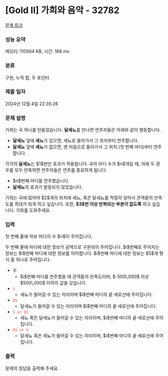 # [Gold II] 가희와 음악 - 32782 

[문제 링크](https://www.acmicpc.net/problem/32782) 

### 성능 요약

메모리: 110564 KB, 시간: 168 ms

### 분류

구현, 누적 합, 두 포인터

### 제출 일자

2024년 12월 4일 22:35:26

### 문제 설명

<p>가희는 곡 하나를 만들었습니다. <strong>달세뇨</strong>를 만나면 연주자들은 아래와 같이 행동합니다.</p>

<ul>
	<li><strong>달세뇨</strong> 앞에 <strong>세뇨</strong>가 있으면, 세뇨로 돌아가서 그 위치부터 연주합니다.</li>
	<li><strong>달세뇨</strong> 앞에 <strong>세뇨</strong>가 없으면, 맨 처음으로 돌아가서 그 위치 (첫 번째 마디)부터 연주합니다.</li>
</ul>

<p>각각의 <strong>달세뇨</strong>는 $1$번만 효과가 적용됩니다. 곡의 마디 수가 $n$개일 때, 아래 두 경우를 모두 만족하면 연주자들은 연주를 종료하게 됩니다.</p>

<ul>
	<li>$n$번째 마디를 연주했습니다.</li>
	<li><strong>달세뇨</strong>의 효과가 발동되지 않았습니다.</li>
</ul>

<p>가희는 곡에 많아야 $2$개의 위치에 세뇨, 혹은 달세뇨를 적절히 넣어서 관객들의 만족도를 최대가 되게 하고 싶습니다. 또한, <strong>$3$번 이상 반복되는 부분이 없도록</strong> 하고 싶습니다. 가희를 도와주세요.</p>

### 입력 

 <p>첫 번째 줄에 악보 마디의 수 $n$이 주어집니다.</p>

<p>두 번째 줄에 마디에 대한 정보가 공백으로 구분되어 주어집니다. $i$번째로 주어지는 정보는 $i$번째 마디에 대한 정보를 의미합니다. $i$번째 마디에 대한 정보는 $5$개 형식 중 하나로 주어집니다.</p>

<ul>
	<li>수
	<ul>
		<li>$i$번째 마디를 연주했을 때 관객들의 만족도이며, $-500\,000$ 이상 $500\,000$ 이하의 값을 갖습니다.</li>
	</ul>
	</li>
	<li><span style="color:#e74c3c;"><code>S</code></span>
	<ul>
		<li>세뇨가 들어갈 수 있는 자리이며 $i$번째 마디의 끝 세로선에 주어집니다.</li>
	</ul>
	</li>
	<li><span style="color:#e74c3c;"><code>DS</code></span>
	<ul>
		<li>달세뇨가 들어갈 수 있는 자리이며 $i$번째 마디의 끝 세로선에 주어집니다.</li>
	</ul>
	</li>
	<li><span style="color:#e74c3c;"><code>S or DS</code></span>
	<ul>
		<li>세뇨 혹은 달세뇨가 들어갈 수 있는 자리이며, $i$번째 마디의 끝 세로선에 주어집니다.</li>
	</ul>
	</li>
	<li><span style="color:#e74c3c;"><code>DS or S</code></span>
	<ul>
		<li>달세뇨 혹은 세뇨가 들어갈 수 있는 자리이며, $i$번째 마디의 끝 세로선에 주어집니다.</li>
	</ul>
	</li>
</ul>

### 출력 

 <p>문제의 정답을 출력해 주세요.</p>

